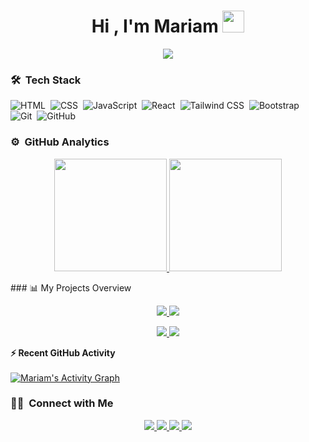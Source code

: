 <h1 align="center">Hi , I'm Mariam <img src="https://media.giphy.com/media/TEnXkcsHrP4YedChhA/giphy.gif" width="35"></h1>

<p align="center">
  <a href="https://github.com/DenverCoder1/readme-typing-svg">
    <img src="https://readme-typing-svg.herokuapp.com?lines=Front-End+Developer;HTML+%7C+CSS+%7C+JavaScript;React+Learner;Always+Learning+New+Things&center=true&width=500&height=50">
  </a>
</p>


### 🛠 &nbsp;Tech Stack

![HTML](https://img.shields.io/badge/-HTML-05122A?style=flat&logo=HTML5)&nbsp;
![CSS](https://img.shields.io/badge/-CSS-05122A?style=flat&logo=CSS3&logoColor=1572B6)&nbsp;
![JavaScript](https://img.shields.io/badge/-JavaScript-05122A?style=flat&logo=javascript)&nbsp;
![React](https://img.shields.io/badge/-React-05122A?style=flat&logo=react)&nbsp;
![Tailwind CSS](https://img.shields.io/badge/-Tailwind%20CSS-05122A?style=flat&logo=tailwind-css)&nbsp;
![Bootstrap](https://img.shields.io/badge/-Bootstrap-05122A?style=flat&logo=bootstrap&logoColor=563D7C)&nbsp;
![Git](https://img.shields.io/badge/-Git-05122A?style=flat&logo=git)&nbsp;
![GitHub](https://img.shields.io/badge/-GitHub-05122A?style=flat&logo=github)&nbsp;

### ⚙️ &nbsp;GitHub Analytics
<p align="center">
<a href="https://github.com/mariam149-abdo">
  <img height="180em" src="https://github-readme-stats.vercel.app/api?username=mariam149-abdo&show_icons=true&theme=algolia&include_all_commits=true&count_private=true"/>
  <img height="180em" src="https://github-readme-stats.vercel.app/api/top-langs/?username=mariam149-abdo&layout=compact&langs_count=8&theme=algolia&include_all_commits=true&count_private=true"/>
</a>
</p>
### 📊 My Projects Overview

<p align="center">
  <a href="https://github.com/mariam149-abdo/quran">
    <img src="https://github-readme-stats.vercel.app/api/pin/?username=mariam149-abdo&repo=quran&theme=algolia" />
  </a>
  <a href="https://github.com/mariam149-abdo/Furnivo">
    <img src="https://github-readme-stats.vercel.app/api/pin/?username=mariam149-abdo&repo=Furnivo&theme=algolia" />
  </a>
</p>

<p align="center">
  <a href="https://github.com/mariam149-abdo/porto">
    <img src="https://github-readme-stats.vercel.app/api/pin/?username=mariam149-abdo&repo=porto&theme=algolia" />
  </a>
  <a href="https://github.com/mariam149-abdo/bakery">
    <img src="https://github-readme-stats.vercel.app/api/pin/?username=mariam149-abdo&repo=bakery&theme=algolia" />
  </a>
</p>




<summary><b>⚡ Recent GitHub Activity</b></summary>
<br/>
<a href="https://github.com/mariam149-abdo">
  <img alt="Mariam's Activity Graph" src="https://activity-graph.herokuapp.com/graph?username=mariam149-abdo&custom_title=Mariam's%20Contribution%20Graph&theme=react-dark" />
</a>
<br/>

  
  
  ### 🤝🏻 &nbsp;Connect with Me

<p align="center">
  <a href="https://www.linkedin.com/in/mariam-abdelhak-bb55b1324/">
    <img src="https://img.shields.io/badge/-Mariam%20LinkedIn-0077B5?style=flat&logo=Linkedin&logoColor=white"/>
  </a>
  <a href="mailto:mariamabdelhaq883@gmail.com">
    <img src="https://img.shields.io/badge/-mariamabdelhaq883@gmail.com-D14836?style=flat&logo=Gmail&logoColor=white"/>
  </a>
  <a href="https://github.com/mariam149-abdo">
    <img src="https://img.shields.io/badge/-GitHub-181717?style=flat&logo=github&logoColor=white"/>
  </a>
  <a href="https://t.me/mariamabdoqadry">
    <img src="https://img.shields.io/badge/-Telegram-2CA5E0?style=flat&logo=telegram&logoColor=white"/>
  </a>
</p>
